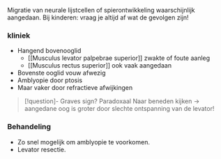 
Migratie van neurale lijstcellen of spierontwikkeling waarschijnlijk aangedaan.
Bij kinderen: vraag je altijd af wat de gevolgen zijn!
### kliniek
- Hangend bovenooglid
    - [[Musculus levator palpebrae superior]] zwakte of foute aanleg
    - [[Musculus rectus superior]] ook vaak aangedaan
- Bovenste ooglid vouw afwezig
- Amblyopie door ptosis
- Maar vaker door refractieve afwijkingen
 > [!question]- Graves sign? 
> Paradoxaal
>  Naar beneden kijken -> aangedane oog is groter door slechte ontspanning van de levator!

### Behandeling
- Zo snel mogelijk om amblyopie te voorkomen.
- Levator resectie.